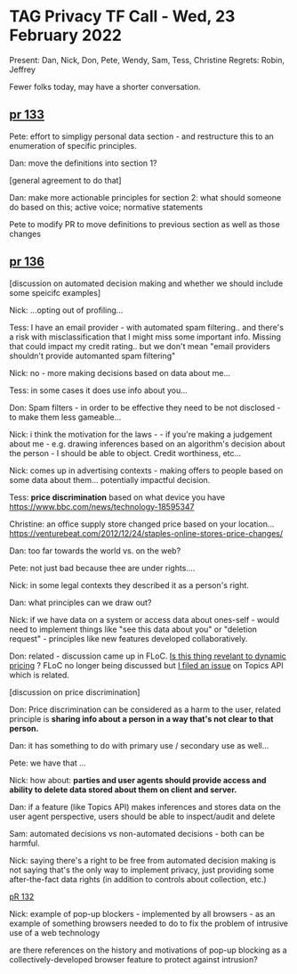 # TAG Privacy TF Call - Wed, 23 February 2022

Present: Dan, Nick, Don, Pete, Wendy, Sam, Tess, Christine
Regrets: Robin, Jeffrey

Fewer folks today, may have a shorter conversation.

## [pr 133](https://github.com/w3ctag/privacy-principles/pull/133)

Pete: effort to simpligy personal data section - and restructure this to an enumeration of specific principles.

Dan: move the definitions into section 1?

[general agreement to do that]

Dan: make more actionable principles for section 2: what should someone do based on this; active voice; normative statements

Pete to modify PR to move definitions to previous section as well as those changes

## [pr 136](https://github.com/w3ctag/privacy-principles/pull/136)

[discussion on automated decision making and whether we should include some speicifc examples]

Nick: ...opting out of profiling...

Tess: I have an email provider - with automated spam filtering.. and there's a risk with misclassification that I might miss some important info. Missing that could impact my credit rating.. but we don't mean "email providers shouldn't provide automanted spam filtering"

Nick: no - more making decisions based on data about me...

Tess: in some cases it does use info about you...

Don: Spam filters - in order to be effective they need to be not disclosed - to make them less gameable...

Nick: i think the motivation for the laws - - if you're making a judgement about me - e.g. drawing inferences based on an algorithm's decision about the person - I should be able to object. Credit worthiness, etc...

Nick: comes up in advertising contexts - making offers to people based on some data about them... potentially impactful decision.  

Tess: **price discrimination** based on what device you have https://www.bbc.com/news/technology-18595347

Christine: an office supply store changed price based on your location... https://venturebeat.com/2012/12/24/staples-online-stores-price-changes/

Dan: too far towards the world vs. on the web?

Pete: not just bad because thee are under rights....

Nick: in some legal contexts they described it as a person's right.

Dan: what principles can we draw out?

Nick: if we have data on a system or access data about ones-self - would need to implement things like "see this data about you" or "deletion request" - principles like new features developed collaboratively.

Don: related - discussion came up in FLoC. [Is this thing revelant to dynamic pricing](https://github.com/WICG/floc/issues/105) ? FLoC no longer being discussed but [I filed an issue](https://github.com/jkarlin/topics/issues/34) on Topics API which is related. 

[discussion on price discrimination]

Don: Price discrimination can be considered as a harm to the user, related principle is **sharing info about a person in a way that's not clear to that person.**

Dan: it has something to do with primary use / secondary use as well...

Pete: we have that ...

Nick: how about: **parties and user agents should provide access and ability to delete data stored about them on client and server.**

Dan: if a feature (like Topics API) makes inferences and stores data on the user agent perspective, users should be able to inspect/audit and delete

Sam: automated decisions vs non-automated decisions - both can be harmful.

Nick: saying there's a right to be free from automated decision making is not saying that's the only way to implement privacy, just providing some after-the-fact data rights (in addition to controls about collection, etc.)


[pR 132 ](https://github.com/w3ctag/privacy-principles/pull/132)

Nick: example of pop-up blockers - implemented by all browsers - as an example of something browsers needed to do to fix the problem of intrusive use of a web technology

are there references on the history and motivations of pop-up blocking as a collectively-developed browser feature to protect against intrusion?
